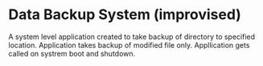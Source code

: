 # Data Backup System (improvised)

A system level application created to take backup of directory to specified location. Application takes backup of modified file only.
Appllication gets called on systrem boot and shutdown.
